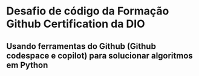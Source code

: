# Desafio de código da Formação Github Certification da DIO

## Usando ferramentas do Github (Github codespace e copilot) para solucionar algoritmos em Python
